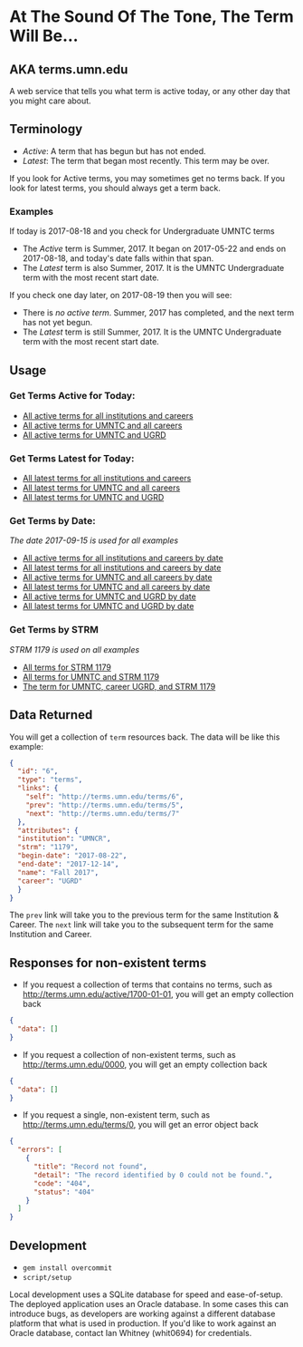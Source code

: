 # At The Sound Of The Tone, The Term Will Be...
## AKA terms.umn.edu

A web service that tells you what term is active today, or any other day that you might care about.

## Terminology

- _Active_: A term that has begun but has not ended.
- _Latest_: The term that began most recently. This term may be over.

If you look for Active terms, you may sometimes get no terms back. If you look for latest terms, you should always get a term back.

### Examples

If today is 2017-08-18 and you check for Undergraduate UMNTC terms

- The _Active_ term is Summer, 2017. It began on 2017-05-22 and ends on 2017-08-18, and today's date falls within that span.
- The _Latest_ term is also Summer, 2017. It is the UMNTC Undergraduate term with the most recent start date.

If you check one day later, on 2017-08-19 then you will see:

- There is *no active term*. Summer, 2017 has completed, and the next term has not yet begun.
- The _Latest_ term is still Summer, 2017. It is the UMNTC Undergraduate term with the most recent start date.

## Usage

### Get Terms Active for Today:
* [All active terms for all institutions and careers](http://terms.umn.edu/active/today)
* [All active terms for UMNTC and all careers](http://terms.umn.edu/umntc/active/today)
* [All active terms for UMNTC and UGRD](http://terms.umn.edu/umntc/ugrd/active/today)

### Get Terms Latest for Today:
* [All latest terms for all institutions and careers](http://terms.umn.edu/latest/today)
* [All latest terms for UMNTC and all careers](http://terms.umn.edu/umntc/latest/today)
* [All latest terms for UMNTC and UGRD](http://terms.umn.edu/umntc/ugrd/latest/today)

### Get Terms by Date: 
_The date 2017-09-15 is used for all examples_
* [All active terms for all institutions and careers by date](http://terms.umn.edu/active/2017-09-15)
* [All latest terms for all institutions and careers by date](http://terms.umn.edu/latest/2017-09-15)
* [All active terms for UMNTC and all careers by date](http://terms.umn.edu/umntc/active/2017-09-15)
* [All latest terms for UMNTC and all careers by date](http://terms.umn.edu/umntc/latest/2017-09-15)
* [All active terms for UMNTC and UGRD by date](http://terms.umn.edu/umntc/ugrd/active/2017-09-15)
* [All latest terms for UMNTC and UGRD by date](http://terms.umn.edu/umntc/ugrd/latest/2017-09-15)


### Get Terms by STRM
_STRM 1179 is used on all examples_
* [All terms for STRM 1179](http://terms.umn.edu/1179)
* [All terms for UMNTC and STRM 1179](http://terms.umn.edu/umntc/1179)
* [The term for UMNTC, career UGRD, and STRM 1179](http://terms.umn.edu/umntc/ugrd/1179)
## Data Returned

You will get a collection of `term` resources back. The data will be like this example:

```json
{
  "id": "6",
  "type": "terms",
  "links": {
    "self": "http://terms.umn.edu/terms/6",
    "prev": "http://terms.umn.edu/terms/5",
    "next": "http://terms.umn.edu/terms/7"
  },
  "attributes": {
  "institution": "UMNCR",
  "strm": "1179",
  "begin-date": "2017-08-22",
  "end-date": "2017-12-14",
  "name": "Fall 2017",
  "career": "UGRD"
  }
}
```

The `prev` link will take you to the previous term for the same Institution & Career. The `next` link will take you to the subsequent term for the same Institution and Career.

## Responses for non-existent terms

- If you request a collection of terms that contains no terms, such as http://terms.umn.edu/active/1700-01-01, you will get an empty collection back

```json
{
  "data": []
}
```

- If you request a collection of non-existent terms, such as http://terms.umn.edu/0000, you will get an empty collection back

```json
{
  "data": []
}
```

- If you request a single, non-existent term, such as http://terms.umn.edu/terms/0, you will get an error object back

```json
{
  "errors": [
    {
      "title": "Record not found",
      "detail": "The record identified by 0 could not be found.",
      "code": "404",
      "status": "404"
    }
  ]
}
```

## Development
- `gem install overcommit`
- `script/setup` 

Local development uses a SQLite database for speed and ease-of-setup. The deployed application uses an Oracle database. In some cases this can introduce bugs, as developers are working against a different database platform that what is used in production. If you'd like to work against an Oracle database, contact Ian Whitney (whit0694) for credentials.

